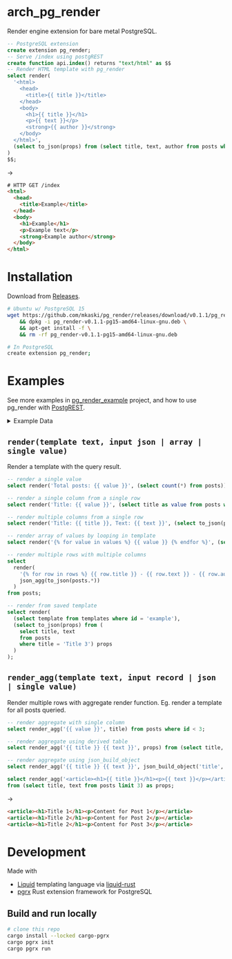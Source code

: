 # arch_pg_render

Render engine extension for bare metal PostgreSQL.

```sql
-- PostgreSQL extension
create extension pg_render;
-- Serve /index using postgREST
create function api.index() returns "text/html" as $$
-- Render HTML template with pg_render
select render(
  '<html>
    <head>
      <title>{{ title }}</title>
    </head>
    <body>
      <h1>{{ title }}</h1>
      <p>{{ text }}</p>
      <strong>{{ author }}</strong>
    </body>
  </html>',
  (select to_json(props) from (select title, text, author from posts where id = 1) props)
)
$$;
```

->

```html
# HTTP GET /index
<html>
  <head>
    <title>Example</title>
  </head>
  <body>
    <h1>Example</h1>
    <p>Example text</p>
    <strong>Example author</strong>
  </body>
</html>
```

# Installation

Download from [Releases](https://github.com/mkaski/pg_render/releases).

```bash
# Ubuntu w/ PostgreSQL 15
wget https://github.com/mkaski/pg_render/releases/download/v0.1.1/pg_render-v0.1.1-pg15-amd64-linux-gnu.deb \
    && dpkg -i pg_render-v0.1.1-pg15-amd64-linux-gnu.deb \
    && apt-get install -f \
    && rm -rf pg_render-v0.1.1-pg15-amd64-linux-gnu.deb

# In PostgreSQL
create extension pg_render;
```

# Examples

See more examples in [pg_render_example](https://github.com/mkaski/pg_render_example/blob/master/sql/02_views.sql) project, and how to use pg_render with [PostgREST](https://postgrest.org).

<details>
<summary>Example Data</summary>

```sql
create table posts (id serial primary key, title text not null, text text not null, author text not null);
insert into posts (title, text, author) values
  ('Title 1', 'Example content 1', 'Author 1'),
  ('Title 2', 'Example content 2', 'Author 2'),
  ('Title 3', 'Example content 3', 'Author 3');

create table templates (id text primary key, template text not null);
insert into templates (id, template) values ('example', '<header>{{ title }}</header><article>{{ text }}</article>');
```

</details>

## `render(template text, input json | array | single value)`

Render a template with the query result.

```sql
-- render a single value
select render('Total posts: {{ value }}', (select count(*) from posts));

-- render a single column from a single row
select render('Title: {{ value }}', (select title as value from posts where id = 1));

-- render multiple columns from a single row
select render('Title: {{ title }}, Text: {{ text }}', (select to_json(props) from (select title, text from posts where id = 1) props));

-- render array of values by looping in template
select render('{% for value in values %} {{ value }} {% endfor %}', (select array(select title from posts)));

-- render multiple rows with multiple columns
select
  render(
    '{% for row in rows %} {{ row.title }} - {{ row.text }} - {{ row.author }} {% endfor %}',
    json_agg(to_json(posts.*))
  )
from posts;

-- render from saved template
select render(
  (select template from templates where id = 'example'),
  (select to_json(props) from (
    select title, text 
    from posts 
    where title = 'Title 3') props
  )
);
```

## `render_agg(template text, input record | json | single value)`

Render multiple rows with aggregate render function. Eg. render a template for all posts queried.


```sql
-- render aggregate with single column
select render_agg('{{ value }}', title) from posts where id < 3;

-- render aggregate using derived table
select render_agg('{{ title }} {{ text }}', props) from (select title, text from posts) as props;

-- render aggregate using json_build_object
select render_agg('{{ title }} {{ text }}', json_build_object('title', title, 'text', text)) from posts;
```

```sql
select render_agg('<article><h1>{{ title }}</h1><p>{{ text }}</p></article>', props)
from (select title, text from posts limit 3) as props;
```
->
```html
<article><h1>Title 1</h1><p>Content for Post 1</p></article>
<article><h1>Title 2</h1><p>Content for Post 2</p></article>
<article><h1>Title 2</h1><p>Content for Post 3</p></article>
```

# Development

Made with

- [Liquid](https://shopify.github.io/liquid/) templating language via [liquid-rust](https://github.com/cobalt-org/liquid-rust)
- [pgrx](https://github.com/pgcentralfoundation/pgrx) Rust extension framework for PostgreSQL

## Build and run locally

```bash
# clone this repo
cargo install --locked cargo-pgrx
cargo pgrx init
cargo pgrx run
```
